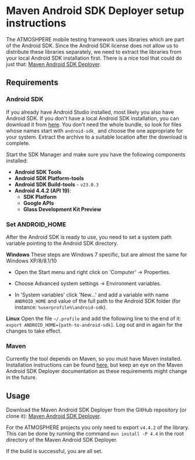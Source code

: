 # Maven Android SDK Deployer setup instructions
The ATMOSHPERE mobile testing framework uses libraries which are part of the Android SDK.
Since the Android SDK license does not allow us to distribute these libraries separately,
we need to extract the libraries from your local Android SDK installation first. There is a nice tool that could do just that: [Maven Android SDK Deployer][1].

## Requirements

### Android SDK
If you already have Android Studio installed, most likely you also have Android SDK. If you don't have a local Android SDK installation, you can download it from [here][2].
You don't need the whole bundle, so look for files whose names start with `android-sdk_` and choose the one appropriate for your system. Extract the archive to a suitable location after the download is complete.

Start the SDK Manager and make sure you have the following components installed:

 * **Android SDK Tools**
 * **Android SDK Platform-tools**
 * **Android SDK Build-tools** - `v23.0.3`
 * **Android 4.4.2 (API 19)**:
   * **SDK Platform**
   * **Google APIs**
   * **Glass Development Kit Preview**

### Set ANDROID_HOME
After the Android SDK is ready to use, you need to set a system path variable pointing to the Android SDK directory.

**Windows** These steps are Windows 7 specific, but are almost the same for Windows XP/8/8.1/10

 * Open the Start menu and right click on 'Computer' -> Properties.

 * Choose Advanced system settings -> Environment variables.

 * In 'System variables' click 'New...' and add a variable with name `ANDROID_HOME` and value of the full path to the Android SDK folder (for instance: `%userprofile%\android-sdk`).

**Linux** Open the file `~/.profile` and add the following line to the end of it: `export ANDROID_HOME=[path-to-android-sdk]`. Log out and in again for the changes to take effect.

### Maven
Currently the tool depends on Maven, so you must have Maven installed. Installation instructions can be found [here][3], but keep an eye on the Maven Android SDK Deployer documentation as these requirements might change in the future.

## Usage
Download the Maven Android SDK Deployer from the GitHub repository (or clone it): [Maven Android SDK Deployer][1].

For the ATMOSPHERE projects you only need to export `v4.4.2` of the library. This can be done by running the command `mvn install -P 4.4` in the root directory of the Maven Android SDK Deployer.

If the build is successful, you are all set.

[1]: https://github.com/simpligility/maven-android-sdk-deployer
[2]: https://developer.android.com/studio/index.html#downloads
[3]: maven.md
